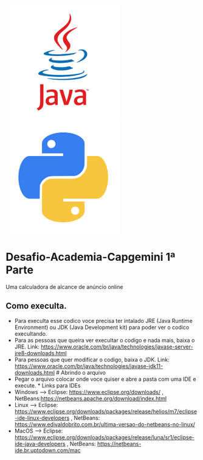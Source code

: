 <p float="">
  <img src="logoJava.png" width="300" />
  <img src="pythonLogo.png" width="300" /> 
</p>

# Desafio-Academia-Capgemini 1ª Parte 

 Uma calculadora de alcance de anúncio online 
 ## Como execulta.
* Para execulta esse codico voce precisa ter intalado JRE (Java Runtime Environment) ou JDK (Java Development kit) para poder ver o codico execultando. 
* Para as pessoas que queira ver execultar o codigo e nada mais, baixa o JRE. Link: https://www.oracle.com/br/java/technologies/javase-server-jre8-downloads.html 
* Para pessoas que quer modificar o codigo, baixa o JDK.  Link: https://www.oracle.com/br/java/technologies/javase-jdk11-downloads.html # Abrindo o arquivo 
* Pegar o arquivo colocar onde voce quiser e abre a pasta com uma IDE e execute. * Links para IDEs 
* Windows --> Eclipse: https://www.eclipse.org/downloads/ , NetBeans:https://netbeans.apache.org/download/index.html 
* Linux --> Eclipse: https://www.eclipse.org/downloads/packages/release/helios/m7/eclipse-ide-linux-developers , NetBeans: https://www.edivaldobrito.com.br/ultima-versao-do-netbeans-no-linux/ 
* MacOS --> Eclipse: https://www.eclipse.org/downloads/packages/release/luna/sr1/eclipse-ide-java-developers , NetBeans: https://netbeans-ide.br.uptodown.com/mac
